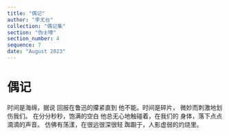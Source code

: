 ```yaml
---
title: "偶记"
author: "李尤台"
collection: "偶记集"
section: "伪士嚎"
section_number: 4
sequence: 7
date: "August 2023"
---
```


# 偶记

时间是海绵，据说
回报在鲁迅的攥紧直到
他不能。时间是碎片，
微妙而刺激地划伤我们。
在分分秒秒，饱满的空白
他总无心地触碰着，在我们的
身体，落下点点滴滴的声音。
仿佛有荡漾，在很远很深很轻
踟蹰于，人影虚弱的灼烧里。
